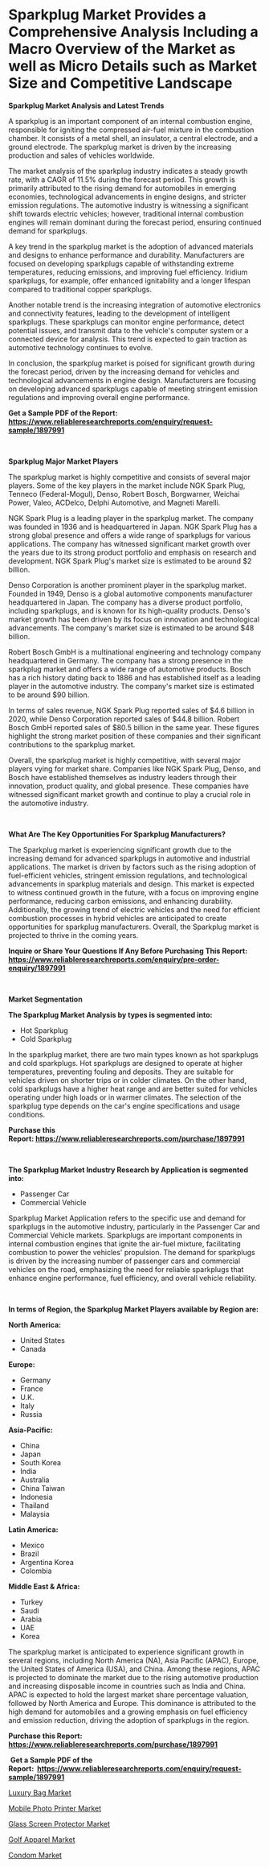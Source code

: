 <p><h1>Sparkplug Market Provides a Comprehensive Analysis Including a Macro Overview of the Market as well as Micro Details such as Market Size and Competitive Landscape</h1></p><p><strong>Sparkplug Market Analysis and Latest Trends</strong></p>
<p><p>A sparkplug is an important component of an internal combustion engine, responsible for igniting the compressed air-fuel mixture in the combustion chamber. It consists of a metal shell, an insulator, a central electrode, and a ground electrode. The sparkplug market is driven by the increasing production and sales of vehicles worldwide.</p><p>The market analysis of the sparkplug industry indicates a steady growth rate, with a CAGR of 11.5% during the forecast period. This growth is primarily attributed to the rising demand for automobiles in emerging economies, technological advancements in engine designs, and stricter emission regulations. The automotive industry is witnessing a significant shift towards electric vehicles; however, traditional internal combustion engines will remain dominant during the forecast period, ensuring continued demand for sparkplugs.</p><p>A key trend in the sparkplug market is the adoption of advanced materials and designs to enhance performance and durability. Manufacturers are focused on developing sparkplugs capable of withstanding extreme temperatures, reducing emissions, and improving fuel efficiency. Iridium sparkplugs, for example, offer enhanced ignitability and a longer lifespan compared to traditional copper sparkplugs.</p><p>Another notable trend is the increasing integration of automotive electronics and connectivity features, leading to the development of intelligent sparkplugs. These sparkplugs can monitor engine performance, detect potential issues, and transmit data to the vehicle's computer system or a connected device for analysis. This trend is expected to gain traction as automotive technology continues to evolve.</p><p>In conclusion, the sparkplug market is poised for significant growth during the forecast period, driven by the increasing demand for vehicles and technological advancements in engine design. Manufacturers are focusing on developing advanced sparkplugs capable of meeting stringent emission regulations and improving overall engine performance.</p></p>
<p><strong>Get a Sample PDF of the Report:&nbsp; <a href="https://www.reliableresearchreports.com/enquiry/request-sample/1897991">https://www.reliableresearchreports.com/enquiry/request-sample/1897991</a></strong></p>
<p>&nbsp;</p>
<p><strong>Sparkplug Major Market Players</strong></p>
<p><p>The sparkplug market is highly competitive and consists of several major players. Some of the key players in the market include NGK Spark Plug, Tenneco (Federal-Mogul), Denso, Robert Bosch, Borgwarner, Weichai Power, Valeo, ACDelco, Delphi Automotive, and Magneti Marelli.</p><p>NGK Spark Plug is a leading player in the sparkplug market. The company was founded in 1936 and is headquartered in Japan. NGK Spark Plug has a strong global presence and offers a wide range of sparkplugs for various applications. The company has witnessed significant market growth over the years due to its strong product portfolio and emphasis on research and development. NGK Spark Plug's market size is estimated to be around $2 billion.</p><p>Denso Corporation is another prominent player in the sparkplug market. Founded in 1949, Denso is a global automotive components manufacturer headquartered in Japan. The company has a diverse product portfolio, including sparkplugs, and is known for its high-quality products. Denso's market growth has been driven by its focus on innovation and technological advancements. The company's market size is estimated to be around $48 billion.</p><p>Robert Bosch GmbH is a multinational engineering and technology company headquartered in Germany. The company has a strong presence in the sparkplug market and offers a wide range of automotive products. Bosch has a rich history dating back to 1886 and has established itself as a leading player in the automotive industry. The company's market size is estimated to be around $90 billion.</p><p>In terms of sales revenue, NGK Spark Plug reported sales of $4.6 billion in 2020, while Denso Corporation reported sales of $44.8 billion. Robert Bosch GmbH reported sales of $80.5 billion in the same year. These figures highlight the strong market position of these companies and their significant contributions to the sparkplug market.</p><p>Overall, the sparkplug market is highly competitive, with several major players vying for market share. Companies like NGK Spark Plug, Denso, and Bosch have established themselves as industry leaders through their innovation, product quality, and global presence. These companies have witnessed significant market growth and continue to play a crucial role in the automotive industry.</p></p>
<p>&nbsp;</p>
<p><strong>What Are The Key Opportunities For Sparkplug Manufacturers?</strong></p>
<p><p>The Sparkplug market is experiencing significant growth due to the increasing demand for advanced sparkplugs in automotive and industrial applications. The market is driven by factors such as the rising adoption of fuel-efficient vehicles, stringent emission regulations, and technological advancements in sparkplug materials and design. This market is expected to witness continued growth in the future, with a focus on improving engine performance, reducing carbon emissions, and enhancing durability. Additionally, the growing trend of electric vehicles and the need for efficient combustion processes in hybrid vehicles are anticipated to create opportunities for sparkplug manufacturers. Overall, the Sparkplug market is projected to thrive in the coming years.</p></p>
<p><strong>Inquire or Share Your Questions If Any Before Purchasing This Report: <a href="https://www.reliableresearchreports.com/enquiry/pre-order-enquiry/1897991">https://www.reliableresearchreports.com/enquiry/pre-order-enquiry/1897991</a></strong></p>
<p>&nbsp;</p>
<p><strong>Market Segmentation</strong></p>
<p><strong>The Sparkplug Market Analysis by types is segmented into:</strong></p>
<p><ul><li>Hot Sparkplug</li><li>Cold Sparkplug</li></ul></p>
<p><p>In the sparkplug market, there are two main types known as hot sparkplugs and cold sparkplugs. Hot sparkplugs are designed to operate at higher temperatures, preventing fouling and deposits. They are suitable for vehicles driven on shorter trips or in colder climates. On the other hand, cold sparkplugs have a higher heat range and are better suited for vehicles operating under high loads or in warmer climates. The selection of the sparkplug type depends on the car's engine specifications and usage conditions.</p></p>
<p><strong>Purchase this Report:&nbsp;<a href="https://www.reliableresearchreports.com/purchase/1897991">https://www.reliableresearchreports.com/purchase/1897991</a></strong></p>
<p>&nbsp;</p>
<p><strong>The Sparkplug Market Industry Research by Application is segmented into:</strong></p>
<p><ul><li>Passenger Car</li><li>Commercial Vehicle</li></ul></p>
<p><p>Sparkplug Market Application refers to the specific use and demand for sparkplugs in the automotive industry, particularly in the Passenger Car and Commercial Vehicle markets. Sparkplugs are important components in internal combustion engines that ignite the air-fuel mixture, facilitating combustion to power the vehicles' propulsion. The demand for sparkplugs is driven by the increasing number of passenger cars and commercial vehicles on the road, emphasizing the need for reliable sparkplugs that enhance engine performance, fuel efficiency, and overall vehicle reliability.</p></p>
<p>&nbsp;</p>
<p><strong>In terms of Region, the Sparkplug Market Players available by Region are:</strong></p>
<p>
    <p> <strong> North America: </strong>
        <ul>
            <li>United States</li>
            <li>Canada</li>
        </ul>
        </p> 
    <p> <strong> Europe: </strong>
        <ul>
            <li>Germany</li>
            <li>France</li>
            <li>U.K.</li>
            <li>Italy</li>
            <li>Russia</li>
        </ul>
        </p> 
    <p> <strong> Asia-Pacific: </strong>
        <ul>
            <li>China</li>
            <li>Japan</li>
            <li>South Korea</li>
            <li>India</li>
            <li>Australia</li>
            <li>China Taiwan</li>
            <li>Indonesia</li>
            <li>Thailand</li>
            <li>Malaysia</li>
        </ul>
        </p> 
    <p> <strong> Latin America: </strong>
        <ul>
            <li>Mexico</li>
            <li>Brazil</li>
            <li>Argentina Korea</li>
            <li>Colombia</li>
        </ul>
        </p> 
    <p> <strong> Middle East & Africa: </strong>
        <ul>
            <li>Turkey</li>
            <li>Saudi</li>
            <li>Arabia</li>
            <li>UAE</li>
            <li>Korea</li>
        </ul>
    </p>
    </p>
<p><p>The sparkplug market is anticipated to experience significant growth in several regions, including North America (NA), Asia Pacific (APAC), Europe, the United States of America (USA), and China. Among these regions, APAC is projected to dominate the market due to the rising automotive production and increasing disposable income in countries such as India and China. APAC is expected to hold the largest market share percentage valuation, followed by North America and Europe. This dominance is attributed to the high demand for automobiles and a growing emphasis on fuel efficiency and emission reduction, driving the adoption of sparkplugs in the region.</p></p>
<p><strong>Purchase this Report: <a href="https://www.reliableresearchreports.com/purchase/1897991">https://www.reliableresearchreports.com/purchase/1897991</a></strong></p>
<p>&nbsp;<strong>Get a Sample PDF of the Report:&nbsp;&nbsp;<a href="https://www.reliableresearchreports.com/enquiry/request-sample/1897991">https://www.reliableresearchreports.com/enquiry/request-sample/1897991</a></strong></p>
<p><strong></strong></p>
<p><p><a href="https://medium.com/@adealoshi97/luxury-bag-market-insights-into-market-cagr-market-trends-and-growth-strategies-abe9079b8078">Luxury Bag Market</a></p><p><a href="https://medium.com/@kcekkboop72786/decoding-mobile-photo-printer-market-metrics-market-share-trends-and-growth-patterns-a4029fe233a6">Mobile Photo Printer Market</a></p><p><a href="https://medium.com/@dorinaprifti56/glass-screen-protector-nbsp-market-focuses-on-market-share-size-and-projected-forecast-till-2030-a743f8a57b03">Glass Screen Protector Market</a></p><p><a href="https://medium.com/@albanamusaj1924/golf-apparel-nbsp-market-focuses-on-market-share-size-and-projected-forecast-till-2030-1f847044402c">Golf Apparel Market</a></p><p><a href="https://medium.com/@dritasmani2022/condom-market-insight-market-trends-growth-forecasted-from-2023-to-2030-0429d33efc73">Condom Market</a></p></p>